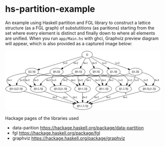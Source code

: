 # hs-partition-example
An example using Haskell partition and FGL library to construct a lattice structure (as a FGL graph) of substutitions (as paritions) starting from the set where every element is distinct and finally down to where all elements are unified.
When you run `app/Main.hs` with ghci, Graphviz preview diagram will appear, which is also provided as a captured image below:

![preview](https://raw.githubusercontent.com/kyagrd/hs-partition-example/master/preview.png)

Hackage pages of the libraries used
 * data-parition https://hackage.haskell.org/package/data-partition
 * fgl https://hackage.haskell.org/package/fgl
 * graphviz https://hackage.haskell.org/package/graphviz
